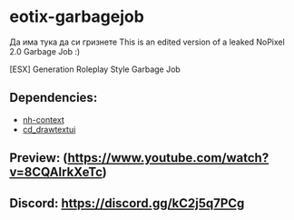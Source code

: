# eotix-garbagejob
Да има тука да си гризнете
This is an edited version of a leaked NoPixel 2.0 Garbage Job :)

[ESX] Generation Roleplay Style Garbage Job

## Dependencies:
- [nh-context](https://github.com/nighmares/nh-context)
- [cd_drawtextui](https://github.com/dsheedes/cd_drawtextui)

## Preview: (https://www.youtube.com/watch?v=8CQAIrkXeTc)

## Discord: https://discord.gg/kC2j5q7PCg
